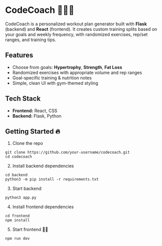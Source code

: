 # CodeCoach 💪🏋️‍♂️

CodeCoach is a personalized workout plan generator built with **Flask** (backend) and **React** (frontend). It creates custom training splits based on your goals and weekly frequency, with randomized exercises, rep/set ranges, and training tips.

## Features
- Choose from goals: **Hypertrophy**, **Strength**, **Fat Loss**
- Randomized exercises with appropriate volume and rep ranges
- Goal-specific training & nutrition notes
- Simple, clean UI with gym-themed styling

## Tech Stack
- **Frontend:** React, CSS
- **Backend:** Flask, Python

## Getting Started 🔥

1. Clone the repo
```
git clone https://github.com/your-username/codecoach.git
cd codecoach
```
2. Install backend dependencies
```
cd backend
python3 -m pip install -r requirements.txt
```
3. Start backend
```
python3 app.py
```
4. Install frontend dependencies
```
cd frontend
npm install
```
5. Start frontend 👨‍💻
```
npm run dev
```
